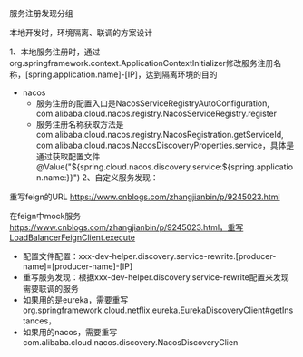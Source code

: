 服务注册发现分组

本地开发时，环境隔离、联调的方案设计

1、本地服务注册时，通过org.springframework.context.ApplicationContextInitializer修改服务注册名称，[spring.application.name]-[IP]，达到隔离环境的目的
- nacos
    - 服务注册的配置入口是NacosServiceRegistryAutoConfiguration, com.alibaba.cloud.nacos.registry.NacosServiceRegistry.register
    - 服务注册名称获取方法是com.alibaba.cloud.nacos.registry.NacosRegistration.getServiceId, com.alibaba.cloud.nacos.NacosDiscoveryProperties.service，具体是通过获取配置文件@Value("${spring.cloud.nacos.discovery.service:${spring.application.name:}}")
2、自定义服务发现：

重写feign的URL https://www.cnblogs.com/zhangjianbin/p/9245023.html

在feign中mock服务 https://www.cnblogs.com/zhangjianbin/p/9245023.html，重写LoadBalancerFeignClient.execute


- 配置文件配置：xxx-dev-helper.discovery.service-rewrite.[producer-name]=[producer-name]-[IP]
- 重写服务发现：根据xxx-dev-helper.discovery.service-rewrite配置来发现需要联调的服务
- 如果用的是eureka，需要重写org.springframework.cloud.netflix.eureka.EurekaDiscoveryClient#getInstances，
- 如果用的nacos，需要重写com.alibaba.cloud.nacos.discovery.NacosDiscoveryClien
